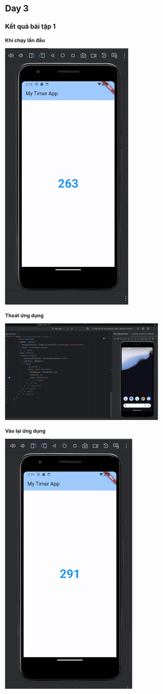 # Day 3

## Kết quả bài tập 1

### Khi chạy lần đầu
![image](./images/1.png)
### Thoát ứng dụng 
![image](./images/2.png)
### Vào lại ứng dụng 
![image](./images/3.png)
